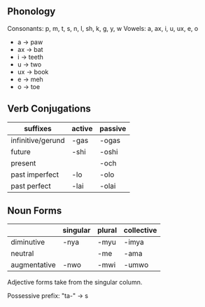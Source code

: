 

## Phonology

Consonants: p, m, t, s, n, l, sh, k, g, y, w
Vowels: a, ax, i, u, ux, e, o

- a -> paw
- ax -> bat
- i -> teeth
- u -> two
- ux -> book
- e -> meh
- o -> toe

## Verb Conjugations

| suffixes          | active | passive |
| ----------------- | ------ | ------- |
| infinitive/gerund | -gas   | -ogas   |
| future            | -shi   | -oshi   |
| present           |        | -och    |
| past imperfect    | -lo    | -olo    |
| past perfect      | -lai   | -olai   |

## Noun Forms

|              | singular | plural | collective |
| ------------ | -------- | ------ | ---------- |
| diminutive   | -nya     | -myu   | -imya      |
| neutral      |          | -me    | -ama       |
| augmentative | -nwo     | -mwi   | -umwo      |
Adjective forms take from the singular column.

Possessive prefix: "ta-" -> s
